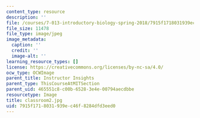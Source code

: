 ```yaml
---
content_type: resource
description: ''
file: /courses/7-013-introductory-biology-spring-2018/7915f1718031939ec46f8284dfd3eed0_classroom2.jpg
file_size: 11478
file_type: image/jpeg
image_metadata:
  caption: ''
  credit: ''
  image-alt: ''
learning_resource_types: []
license: https://creativecommons.org/licenses/by-nc-sa/4.0/
ocw_type: OCWImage
parent_title: Instructor Insights
parent_type: ThisCourseAtMITSection
parent_uid: 465551c8-c00b-6528-3e4e-00794aecdbbe
resourcetype: Image
title: classroom2.jpg
uid: 7915f171-8031-939e-c46f-8284dfd3eed0
---
```

